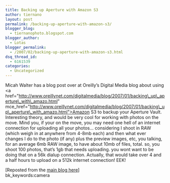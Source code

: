 ```yaml
---
title: Backing up Aperture with Amazon S3
author: tiernano
layout: post
permalink: /backing-up-aperture-with-amazon-s3/
blogger_blog:
  - tiernanophoto.blogspot.com
blogger_author:
  - Lotas
blogger_permalink:
  - /2007/02/backing-up-aperture-with-amazon-s3.html
dsq_thread_id:
  - 6161539
categories:
  - Uncategorized
---
```

Micah Walter has a blog post over at Oreilly&#8217;s Digital Media blog about using <a href="http://www.oreillynet.com/digitalmedia/blog/2007/01/backing\_up\_aperture\_with\_amazo.html" mce\_href="http://www.oreillynet.com/digitalmedia/blog/2007/01/backing\_up\_aperture\_with_amazo.html">Amazon S3 to backup your Aperture Vault</a>. Interesting theory, and would be very cool for working with photos on the move. Mind you, if your on the move, you may need one hell of an internet connection for uploading all your photos&#8230; considering I shoot in RAW (which weigh in at anywhere from 4-8mb each) and then what ever changes I do to the photo (if any) plus the preview images, etc, you talking, for an average 6mb RAW image, to have about 10mb of files, total. so, you shoot 100 photos, that&#8217;s 1gb that needs uploading. you wont want to be doing that on a 56k dialup connection. Actually, that would take over 4 and a half hours to upload on a 512k internet connection! EEK!

[Reposted from the [main blog here][1]]  
bk_keywords:camera

 [1]: http://blog.lotas-smartman.net/archive/2007/02/01/backing-up-aperture-with-amazon-s3.aspx